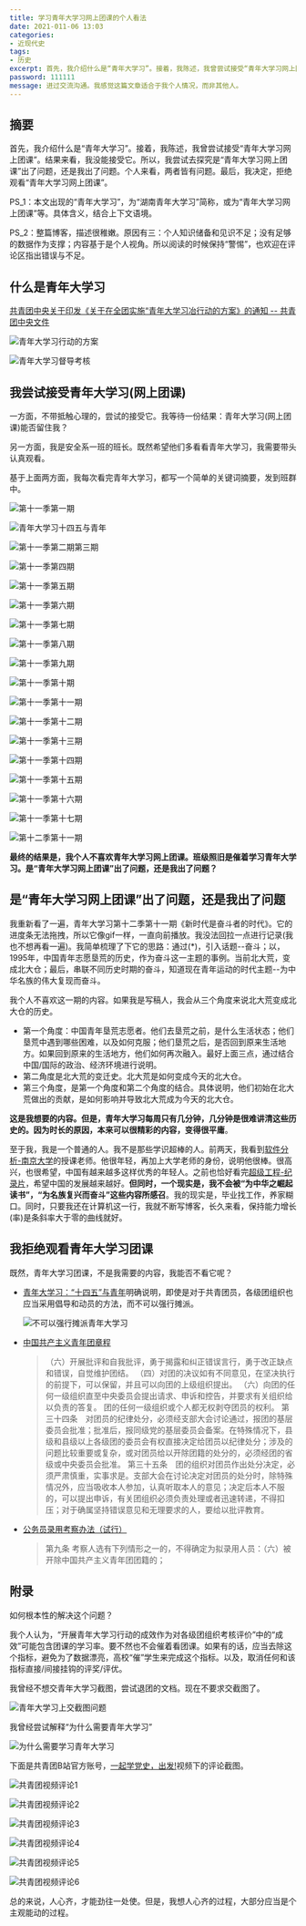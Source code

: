 ```yaml
---
title: 学习青年大学习网上团课的个人看法
date: 2021-011-06 13:03
categories: 
- 近现代史
tags:
- 历史
excerpt: 首先，我介绍什么是“青年大学习”。接着，我陈述，我曾尝试接受“青年大学习网上团课”。结果来看，我没能接受它。所以，我尝试去探究是“青年大学习网上团课”出了问题，还是我出了问题。个人来看，两者皆有问题。最后，我决定，拒绝观看“青年大学习网上团课”。
password: 111111
message: 进过交流沟通。我感觉这篇文章适合于我个人情况，而非其他人。
---
```



## 摘要

首先，我介绍什么是“青年大学习”。接着，我陈述，我曾尝试接受“青年大学习网上团课”。结果来看，我没能接受它。所以，我尝试去探究是“青年大学习网上团课”出了问题，还是我出了问题。个人来看，两者皆有问题。最后，我决定，拒绝观看“青年大学习网上团课”。

PS_1：本文出现的“青年大学习”，为“湖南青年大学习”简称，或为“青年大学习网上团课”等。具体含义，结合上下文语境。

PS_2：整篇博客，描述很稚嫩。原因有三：个人知识储备和见识不足；没有足够的数据作为支撑；内容基于是个人视角。所以阅读的时候保持“警惕”，也欢迎在评论区指出错误与不足。


## 什么是青年大学习

[共青团中央关于印发《关于在全团实施“青年大学习冶行动的方案》的通知 -- 共青团中央文件](http://www.gqt.org.cn/documents/zqf/201803/P020180326534939214241.pdf)

![青年大学习行动的方案](/images/我拒绝学习青年大学习网上团课/青年大学习行动的方案.png)

![青年大学习督导考核](/images/我拒绝学习青年大学习网上团课/青年大学习督导考核.png)


## 我尝试接受青年大学习(网上团课)

一方面，不带抵触心理的，尝试的接受它。我等待一份结果：青年大学习(网上团课)能否留住我？

另一方面，我是安全系一班的班长。既然希望他们多看看青年大学习，我需要带头认真观看。

基于上面两方面，我每次看完青年大学习，都写一个简单的关键词摘要，发到班群中。

![第十一季第一期](/images/我拒绝学习青年大学习网上团课/第十一季第一期.jpg)

![青年大学习十四五与青年](/images/我拒绝学习青年大学习网上团课/青年大学习十四五与青年.jpg)

![第十一季第二期第三期](/images/我拒绝学习青年大学习网上团课/第十一季第二期第三期.jpg)

![第十一季第四期](/images/我拒绝学习青年大学习网上团课/第十一季第四期.jpg)

![第十一季第五期](/images/我拒绝学习青年大学习网上团课/第十一季第五期.jpg)

![第十一季第六期](/images/我拒绝学习青年大学习网上团课/第十一季第六期.jpg)

![第十一季第七期](/images/我拒绝学习青年大学习网上团课/第十一季第七期.jpg)

![第十一季第八期](/images/我拒绝学习青年大学习网上团课/第十一季第八期.jpg)

![第十一季第九期](/images/我拒绝学习青年大学习网上团课/第十一季第九期.jpg)

![第十一季第十期](/images/我拒绝学习青年大学习网上团课/第十一季第十期.jpg)

![第十一季第十一期](/images/我拒绝学习青年大学习网上团课/第十一季第十一期.jpg)

![第十一季第十二期](/images/我拒绝学习青年大学习网上团课/第十一季第十二期.jpg)

![第十一季第十三期](/images/我拒绝学习青年大学习网上团课/第十一季第十三期.jpg)

![第十一季第十四期](/images/我拒绝学习青年大学习网上团课/第十一季第十四期.jpg)

![第十一季第十五期](/images/我拒绝学习青年大学习网上团课/第十一季第十五期.jpg)

![第十一季第十六期](/images/我拒绝学习青年大学习网上团课/第十一季第十六期.jpg)

![第十一季第十七期](/images/我拒绝学习青年大学习网上团课/第十一季第十七期.jpg)

![第十二季第十一期](/images/我拒绝学习青年大学习网上团课/第十二季第十一期.jpg)

**最终的结果是，我个人不喜欢青年大学习网上团课。班级照旧是催着学习青年大学习。是“青年大学习网上团课”出了问题，还是我出了问题？**

## 是“青年大学习网上团课”出了问题，还是我出了问题

我重新看了一遍，青年大学习第十二季第十一期《新时代是奋斗者的时代》。它的进度条无法拖拽，所以它像gif一样，一直向前播放。我没法回拉一点进行记录(我也不想再看一遍)。我简单梳理了下它的思路：通过(*)，引入话题--奋斗；以，1995年，中国青年志愿垦荒的历史，作为奋斗这一主题的事例。当前北大荒，变成北大仓；最后，串联不同历史时期的奋斗，知道现在青年运动的时代主题--为中华名族的伟大复现而奋斗。

我个人不喜欢这一期的内容。如果我是写稿人，我会从三个角度来说北大荒变成北大仓的历史。
* 第一个角度：中国青年垦荒志愿者。他们去垦荒之前，是什么生活状态；他们垦荒中遇到哪些困难，以及如何克服；他们垦荒之后，是否回到原来生活地方。如果回到原来的生活地方，他们如何再次融入。最好上面三点，通过结合中国/国际的政治、经济环境进行说明。
* 第二角度是北大荒的变迁史。北大荒是如何变成今天的北大仓。
* 第三个角度，是第一个角度和第二个角度的结合。具体说明，他们初始在北大荒做出的贡献，是如何影响并导致北大荒成为今天的北大仓。

**这是我想要的内容。但是，青年大学习每周只有几分钟，几分钟是很难讲清这些历史的。因为时长的原因，本来可以很精彩的内容，变得很平庸**。

至于我，我是一个普通的人。我不是那些学识超棒的人。前两天，我看到[软件分析-南京大学](https://www.bilibili.com/video/BV1b7411K7P4)的授课老师。他很年轻，再加上大学老师的身份，说明他很棒。很高兴，也很希望，中国有越来越多这样优秀的年轻人。之前也恰好看完[超级工程-纪录片](https://www.bilibili.com/bangumi/play/ep334969?spm_id_from=333.999.0.0)，希望中国的发展越来越好。**但同时，一个现实是，我不会被“为中华之崛起读书”，“为名族复兴而奋斗”这些内容所感召**。我的现实是，毕业找工作，养家糊口。同时，只要我还在计算机这一行，我就不断写博客，长久来看，保持能力增长(率)是条斜率大于零的曲线就好。


## 我拒绝观看青年大学习团课

既然，青年大学习团课，不是我需要的内容，我能否不看它呢？

* [青年大学习：“十四五”与青年](https://mp.weixin.qq.com/s?__biz=MzA3NTE5MzQzMA==&mid=2655366940&idx=1&sn=aef6dfeff5fec464967500d88a2c54d2&chksm=84c54225b3b2cb33775eb16f8eefba63bcc068d6cc755902e5d4e8672d73c7d319478222e521&mpshare=1&scene=23&srcid=0107Ap7y2vjnM8TnopSoZWap&sharer_sharetime=1610016862729&sharer_shareid=39039998b02bd7d35c861a663804f605#rd)明确说明，即使是对于共青团员，各级团组织也应当采用倡导和动员的方法，而不可以强行摊派。

    ![不可以强行摊派青年大学习](/images/我拒绝学习青年大学习网上团课/不可以强行摊派青年大学习.png)

* [中国共产主义青年团章程](http://www.gqt.org.cn/ccylmaterial/regulation/)
    > （六）开展批评和自我批评，勇于揭露和纠正错误言行，勇于改正缺点和错误，自觉维护团结。
    > （四）对团的决议如有不同意见，在坚决执行的前提下，可以保留，并且可以向团的上级组织提出。
    > （六）向团的任何一级组织直至中央委员会提出请求、申诉和控告，并要求有关组织给以负责的答复。
    > 团的任何一级组织或个人都无权剥夺团员的权利。
    > 第三十四条　对团员的纪律处分，必须经支部大会讨论通过，报团的基层委员会批准；批准后，报同级党的基层委员会备案。在特殊情况下，县级和县级以上各级团的委员会有权直接决定给团员以纪律处分；涉及的问题比较重要或复杂，或对团员给以开除团籍的处分的，必须经团的省级或中央委员会批准。
    > 第三十五条　团的组织对团员作出处分决定，必须严肃慎重，实事求是。支部大会在讨论决定对团员的处分时，除特殊情况外，应当吸收本人参加，认真听取本人的意见；决定后本人不服的，可以提出申诉，有关团组织必须负责处理或者迅速转递，不得扣压；对于确属坚持错误意见和无理要求的人，要给以批评教育。

* [公务员录用考察办法（试行）](https://www.12371.cn/2021/10/14/ARTI1634171033783868.shtml)
    > 第九条 考察人选有下列情形之一的，不得确定为拟录用人员：（六）被开除中国共产主义青年团团籍的；

## 附录

如何根本性的解决这个问题？

我个人认为，“开展青年大学习行动的成效作为对各级团组织考核评价”中的“成效”可能包含团课的学习率。要不然也不会催着看团课。如果有的话，应当去除这个指标，避免为了数据漂亮，高校“催”学生来完成这个指标。以及，取消任何和该指标直接/间接挂钩的评奖/评优。

我曾经不想交青年大学习截图，尝试退团的文档。现在不要求交截图了。

![青年大学习上交截图问题](/images/我拒绝学习青年大学习网上团课/青年大学习上交截图问题.png)

我曾经尝试解释“为什么需要青年大学习”

![为什么需要学习青年大学习](/images/我拒绝学习青年大学习网上团课/为什么需要学习青年大学习.png)

下面是共青团B站官方账号，[一起学党史，出发!](https://www.bilibili.com/video/BV1s5411P76s)视频下的评论截图。

![共青团视频评论1](/images/我拒绝学习青年大学习网上团课/共青团视频评论1.jpg)

![共青团视频评论2](/images/我拒绝学习青年大学习网上团课/共青团视频评论2.jpg)

![共青团视频评论3](/images/我拒绝学习青年大学习网上团课/共青团视频评论3.jpg)

![共青团视频评论4](/images/我拒绝学习青年大学习网上团课/共青团视频评论4.jpg)

![共青团视频评论5](/images/我拒绝学习青年大学习网上团课/共青团视频评论5.jpg)

![共青团视频评论6](/images/我拒绝学习青年大学习网上团课/共青团视频评论6.jpg)

总的来说，人心齐，才能劲往一处使。但是，我想人心齐的过程，大部分应当是个主观能动的过程。